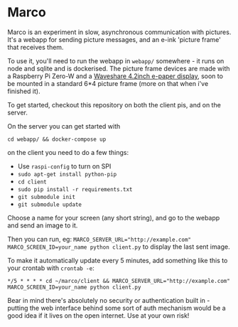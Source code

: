# Marco

Marco is an experiment in slow, asynchronous communication with pictures. It's a webapp for sending picture messages, and an e-ink 'picture frame' that receives them.

To use it, you'll need to run the webapp in `webapp/` somewhere  - it runs on node and sqlite and is dockerised. The picture frame devices are made with a Raspberry Pi Zero-W and a [Waveshare 4.2inch e-paper display](https://www.waveshare.com/wiki/4.2inch_e-Paper_Module), soon to be mounted in a standard 6*4 picture frame (more on that when i've finished it).

To get started, checkout this repository on both the client pis, and on the server.

On the server you can get started with 

`cd webapp/ && docker-compose up`

on the client you need to do a few things:

 - Use `raspi-config` to turn on SPI
 - `sudo apt-get install python-pip`
 - `cd client`
 - `sudo pip install -r requirements.txt`
 - `git submodule init`
 - `git submodule update`

Choose a name for your screen (any short string), and go to the webapp and send an image to it. 

Then you can run, eg: `MARCO_SERVER_URL="http://example.com" MARCO_SCREEN_ID=your_name python client.py` to display the last sent image.

To make it automatically update every 5 minutes, add something like this to your crontab with `crontab -e`:

`*/5 * * * * cd ~/marco/client && MARCO_SERVER_URL="http://example.com" MARCO_SCREEN_ID=your_name python client.py`

Bear in mind there's absolutely no security or authentication built in - putting the web interface behind some sort of auth mechanism would be a good idea if it lives on the open internet. Use at your own risk!

